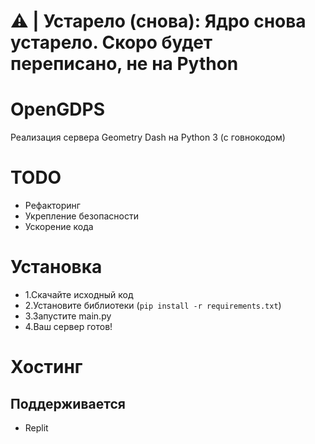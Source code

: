 # ⚠ | Устарело (снова): Ядро снова устарело. Скоро будет переписано, не на Python
# OpenGDPS
Реализация сервера Geometry Dash на Python 3 (с говнокодом)

# TODO
 - Рефакторинг
 - Укрепление безопасности
 - Ускорение кода

# Установка
 - 1.Скачайте исходный код
 - 2.Установите библиотеки (``pip install -r requirements.txt``)
 - 3.Запустите main.py
 - 4.Ваш сервер готов!

# Хостинг
## Поддерживается
 - Replit
